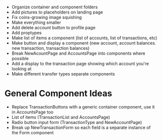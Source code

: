 - Organize container and component folders
- Add pictures to placeholders on landing page
- Fix coins-growing image squishing
- Make everything smaller
- Add delete account button to profile page
- Add proptypes
- Make list of items a component (list of accounts, list of transactions, etc)
- Make button and display a component (new account, account balances.  new transaction, transaction balances)
- Break NewAcountPage and AccountsPage into components where possible
- Add a display to the transaction page showing which account you're looking at
- Make different transfer types separate components


# General Component Ideas
- Replace TransactionButtons with a generic container component, use it in AccountsPage too
- List of items (TransactionList and AccountsPage)
- Radio button input form (TransactionType and NewAccountPage)
- Break up NewTransactionForm so each field is a separate instance of the Form component
